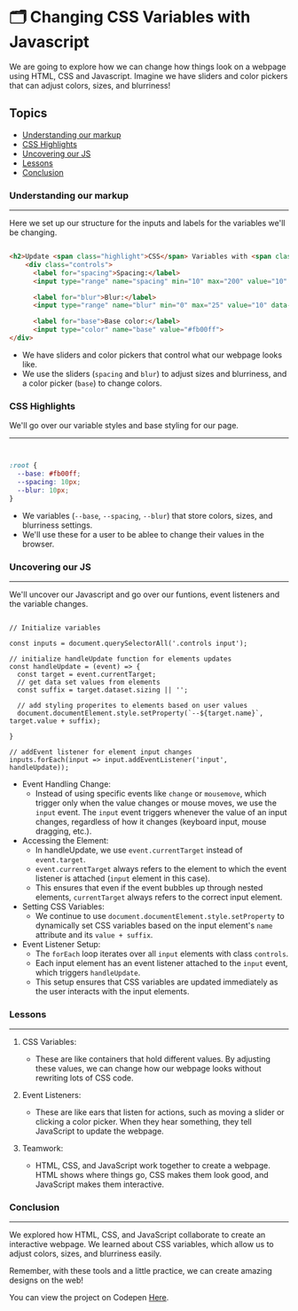 # 🗂️ Changing CSS Variables with Javascript

We are going to explore how we can change how things look on a webpage using HTML, CSS and Javascript. Imagine we have sliders and color pickers that can adjust colors, sizes, and blurriness!

## Topics
- [Understanding our markup](#understanding-our-markup)
- [CSS Highlights](#css-highlights)
- [Uncovering our JS](#uncovering-our-js)
- [Lessons](#lessons)
- [Conclusion](#conclusion)

### Understanding our markup

___

Here we set up our structure for the inputs and labels for the variables we'll be changing.

```HTML

<h2>Update <span class="highlight">CSS</span> Variables with <span class="highlight">JS</span></h2>
    <div class="controls">
      <label for="spacing">Spacing:</label>
      <input type="range" name="spacing" min="10" max="200" value="10" data-sizing="px" id="spacing">

      <label for="blur">Blur:</label>
      <input type="range" name="blur" min="0" max="25" value="10" data-sizing="px" id="blur">

      <label for="base">Base color:</label>
      <input type="color" name="base" value="#fb00ff">
</div>

```

- We have sliders and color pickers that control what our webpage looks like.
- We use the sliders (`spacing` and `blur`) to adjust sizes and blurriness, and a color picker (`base`) to change colors.


### CSS Highlights

We'll go over our variable styles and base styling for our page.
___



```CSS


:root {
  --base: #fb00ff;
  --spacing: 10px;
  --blur: 10px;
}


```

- We variables (`--base`, `--spacing`, `--blur`) that store colors, sizes, and blurriness settings.
- We'll use these for a user to be ablee to change their values in the browser.

### Uncovering our JS

___

We'll uncover our Javascript and go over our funtions, event listeners and the variable changes.

```JS

// Initialize variables

const inputs = document.querySelectorAll('.controls input');

// initialize handleUpdate function for elements updates
const handleUpdate = (event) => {
  const target = event.currentTarget;
  // get data set values from elements
  const suffix = target.dataset.sizing || '';
  
  // add styling properites to elements based on user values
  document.documentElement.style.setProperty(`--${target.name}`, target.value + suffix);

}

// addEvent listener for element input changes
inputs.forEach(input => input.addEventListener('input', handleUpdate));

```

- Event Handling Change:
    - Instead of using specific events like `change` or `mousemove`, which trigger only when the value changes or mouse moves, we use the `input` event. The `input` event triggers whenever the value of an input changes, regardless of how it changes (keyboard input, mouse dragging, etc.).
- Accessing the Element:
    - In handleUpdate, we use `event.currentTarget` instead of `event.target`.
    - `event.currentTarget` always refers to the element to which the event listener is attached (`input` element in this case).
    - This ensures that even if the event bubbles up through nested elements, `currentTarget` always refers to the correct input element.
- Setting CSS Variables:
    - We continue to use `document.documentElement.style.setProperty` to dynamically set CSS variables based on the input element's `name` attribute and its `value + suffix`.
- Event Listener Setup:
    - The `forEach` loop iterates over all `input` elements with class `controls`.
    - Each input element has an event listener attached to the `input` event, which triggers `handleUpdate`.
    - This setup ensures that CSS variables are updated immediately as the user interacts with the input elements.


### Lessons
___

1. CSS Variables:
    - These are like containers that hold different values. By adjusting these values, we can change how our webpage looks without rewriting lots of CSS code.

2. Event Listeners:
    - These are like ears that listen for actions, such as moving a slider or clicking a color picker. When they hear something, they tell JavaScript to update the webpage.

3. Teamwork:
    - HTML, CSS, and JavaScript work together to create a webpage. HTML shows where things go, CSS makes them look good, and JavaScript makes them interactive.

### Conclusion
___

We explored how HTML, CSS, and JavaScript collaborate to create an interactive webpage. We learned about CSS variables, which allow us to adjust colors, sizes, and blurriness easily. 

Remember, with these tools and a little practice, we can create amazing designs on the web!

You can view the project on Codepen [Here](). 

